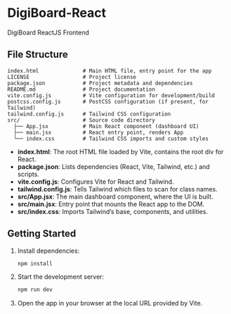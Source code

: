 # DigiBoard-React

DigiBoard ReactJS Frontend

## File Structure

```plaintext
index.html              # Main HTML file, entry point for the app
LICENSE                 # Project license
package.json            # Project metadata and dependencies
README.md               # Project documentation
vite.config.js          # Vite configuration for development/build
postcss.config.js       # PostCSS configuration (if present, for Tailwind)
tailwind.config.js      # Tailwind CSS configuration
src/                    # Source code directory
  ├── App.jsx           # Main React component (dashboard UI)
  ├── main.jsx          # React entry point, renders App
  └── index.css         # Tailwind CSS imports and custom styles
```

- **index.html**: The root HTML file loaded by Vite, contains the root div for React.
- **package.json**: Lists dependencies (React, Vite, Tailwind, etc.) and scripts.
- **vite.config.js**: Configures Vite for React and Tailwind.
- **tailwind.config.js**: Tells Tailwind which files to scan for class names.
- **src/App.jsx**: The main dashboard component, where the UI is built.
- **src/main.jsx**: Entry point that mounts the React app to the DOM.
- **src/index.css**: Imports Tailwind’s base, components, and utilities.

## Getting Started

1. Install dependencies:

   ```bash
   npm install
   ```

2. Start the development server:

   ```bash
   npm run dev
   ```

3. Open the app in your browser at the local URL provided by Vite.
